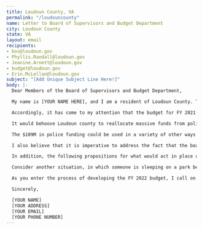 ```yaml
---
title: Loudoun County, VA
permalink: "/loudouncounty"
name: Letter to Board of Supervisors and Budget Department
city: Loudoun County
state: VA
layout: email
recipients:
- bos@loudoun.gov
- Phyllis.Randall@loudoun.gov
- Jeanine.Arnett@loudoun.gov
- budget@loudoun.gov
- Erin.McLellan@loudoun.gov
subject: "[Add Unique Subject Line Here!]"
body: |-
  Dear Members of the Board of Supervisors and Budget Department,

  My name is [YOUR NAME HERE], and I am a resident of Loudoun County. This past week, our nation has been gripped by protests calling for rapid and meaningful change with regard to police brutality, an end to racism and anti-Blackness, and immediate improvements in how Black people are treated in America.

  Accordingly, it has come to my attention that the budget for FY 2021 was recently revised, and that city officials will soon begin the FY 2022 budget process. In reading the budget for FY 2021 and the predicted budget for FY 2022, a few things jumped out at me. First, I noticed that the Sheriff’s office is predicted to be allocated a massive $109M, an increase in $4.9M from FY 2019. Along with this, an increase by approximately 70 employees was noted.

  It would behoove Loudoun county to reallocate massive funds from policing to social services and community betterment. I hope that you and your colleagues will continue to monitor the situation in Minneapolis, as they have decided to officially disband the police as it stands and instead establish a community-based safety program. This program will serve as a pilot for the rest of America, and I hope you will consider taking their guidance.

  The $109M in police funding could be used in a variety of other ways to better our community. Some examples inlclude the Mental Health, Substance Abuse, and Developmental Services branch of Loudoun’s government. As you know, the opiate crisis has been very prevalent in Loudoun county. I believe the most efficient way to fight this crisis is not by aggressive policing of citizens, but by increasing funding for addiction services. Many people addicted to opioids are average citizens who were overprescribed once and hooked forever. The $55M allocated to this department pales in comparison to the funding given to the police. I would urge you to consider this and other departments more highly when drafting your next budget. I believe that the need for increased policing simply indicates a failure of the community to support its citizens adequately, and that to truly improve our community we need to focus on supporting citizens, not policing them more.

  I also believe that it is imperative to address the fact that the board has considered placing SROs in elementary schools, when elementary schools in Loudoun do not have a registered nurse on site. If the SRO truly is for student safety, then it seems as if it would be required to have a registered nurse as well, as far more medical emergencies happen than true police emergencies in schools on a daily basis. I urge you to reallocate funds towards hiring at least one registered nurse per school in Loudoun county.

  In addition, the following propositions for what would act in place of police in certain situations must be addressed. Consider a person having a mental health crisis. Typically, this person would call 911 and emergency services would be dispatched. However, we have seen the devastating consequences of this system. In Purcellville in 2017, a high school student in the midst of a mental health crisis was unduly shot multiple times by the first responding officer on scene. The officer was not charged, but the family won a lawsuit in court ruling that the shooting was uncalled for. Instead, imagine if a trained mental health professional were the responder. They would have the training to get the patient the true mental help they need, instead of responding with violence. Many people attempt to commit “suicide by police,” but if they don’t expect someone to respond with a gun, then they won’t be able to follow through with such an idea.

  Consider another situation, in which someone is sleeping on a park bench. Instead of police responding and arresting the person, imagine if a city employee responded by checking in on them, finding if they need a place to sleep, food, water, or healthcare. Often times, most of the welfare necessities in an area have been delegated to the police, and the police only know to respond with arrests. Instead, we must take action to give these social responsibilities to properly trained people. For this to be done, we must defund the police and reallocate these funds to social welfare initiatives.

  As you enter the process of developing the FY 2022 budget, I call on you to create a community review board to provide oversight for police in the county. I call on you to protect your Black community members by reallocating the funds of the police force budget to fund what Black and other marginalized communities need to be safe and healthy: COVID-19 relief, affordable housing, education, healthcare (including mental healthcare), jobs with livable wages, community centers, treatment, and community-led organizations.

  Sincerely,

  [YOUR NAME]
  [YOUR ADDRESS]
  [YOUR EMAIL]
  [YOUR PHONE NUMBER]
---
```


